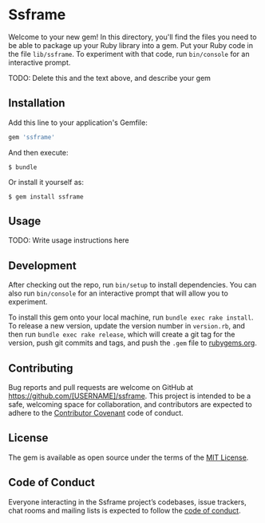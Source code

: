 # Ssframe

Welcome to your new gem! In this directory, you'll find the files you need to be able to package up your Ruby library into a gem. Put your Ruby code in the file `lib/ssframe`. To experiment with that code, run `bin/console` for an interactive prompt.

TODO: Delete this and the text above, and describe your gem

## Installation

Add this line to your application's Gemfile:

```ruby
gem 'ssframe'
```

And then execute:

    $ bundle

Or install it yourself as:

    $ gem install ssframe

## Usage

TODO: Write usage instructions here

## Development

After checking out the repo, run `bin/setup` to install dependencies. You can also run `bin/console` for an interactive prompt that will allow you to experiment.

To install this gem onto your local machine, run `bundle exec rake install`. To release a new version, update the version number in `version.rb`, and then run `bundle exec rake release`, which will create a git tag for the version, push git commits and tags, and push the `.gem` file to [rubygems.org](https://rubygems.org).

## Contributing

Bug reports and pull requests are welcome on GitHub at https://github.com/[USERNAME]/ssframe. This project is intended to be a safe, welcoming space for collaboration, and contributors are expected to adhere to the [Contributor Covenant](http://contributor-covenant.org) code of conduct.

## License

The gem is available as open source under the terms of the [MIT License](https://opensource.org/licenses/MIT).

## Code of Conduct

Everyone interacting in the Ssframe project’s codebases, issue trackers, chat rooms and mailing lists is expected to follow the [code of conduct](https://github.com/[USERNAME]/ssframe/blob/master/CODE_OF_CONDUCT.md).
